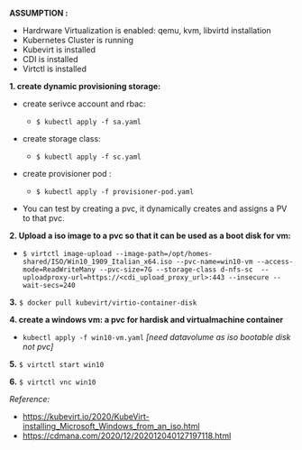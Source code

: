 **ASSUMPTION :**
- Hardrware Virtualization is enabled: qemu, kvm, libvirtd installation
- Kubernetes Cluster is running
- Kubevirt is installed
- CDI is installed
- Virtctl is installed

**1. create dynamic provisioning storage:**

- create serivce account and rbac: 
    - `$ kubectl apply -f sa.yaml`

- create storage class:
    - `$ kubectl apply -f sc.yaml`

- create provisioner pod :
    - `$ kubectl apply -f provisioner-pod.yaml`

- You can test by creating a pvc, it dynamically creates and assigns a PV to that pvc.  

**2. Upload a iso image to a pvc so that it can be used as a boot disk for vm:**

- ```$ virtctl image-upload --image-path=/opt/homes-shared/ISO/Win10_1909_Italian_x64.iso --pvc-name=win10-vm --access-mode=ReadWriteMany --pvc-size=7G --storage-class d-nfs-sc  --uploadproxy-url=https://<cdi_upload_proxy_url>:443 --insecure --wait-secs=240```


**3.** `$ docker pull kubevirt/virtio-container-disk`


**4. create a windows vm: a pvc for hardisk and virtualmachine container**
- `kubectl apply -f win10-vm.yaml` *[need datavolume as iso bootable disk not pvc]*


**5.** `$ virtctl start win10`

**6.** `$ virtctl vnc win10`



*Reference:* 
- https://kubevirt.io/2020/KubeVirt-installing_Microsoft_Windows_from_an_iso.html
- https://cdmana.com/2020/12/202012040127197118.html

